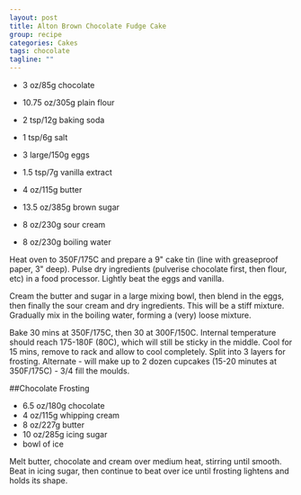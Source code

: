 ```yaml
---
layout: post
title: Alton Brown Chocolate Fudge Cake
group: recipe
categories: Cakes
tags: chocolate
tagline: ""
---
```


- 3 oz/85g chocolate  
- 10\.75 oz/305g plain flour  
- 2 tsp/12g baking soda  
- 1 tsp/6g salt  

- 3 large/150g eggs  
- 1\.5 tsp/7g vanilla extract  

- 4 oz/115g butter  
- 13\.5 oz/385g brown sugar  

- 8 oz/230g sour cream  
- 8 oz/230g boiling water  

Heat oven to 350F/175C and prepare a 9" cake tin (line with greaseproof paper, 3" deep). Pulse dry ingredients (pulverise chocolate first, then flour, etc) in a food processor.  Lightly beat the eggs and vanilla.

Cream the butter and sugar in a large mixing bowl, then blend in the eggs, then finally the sour cream and dry ingredients.  This will be a stiff mixture.  Gradually mix in the boiling water, forming a (very) loose mixture.

Bake 30 mins at 350F/175C, then 30 at 300F/150C.  Internal temperature should reach 175-180F (80C), which will still be sticky in the middle.  Cool for 15 mins, remove to rack and allow to cool completely.  Split into 3 layers for frosting.  Alternate - will make up to 2 dozen cupcakes (15-20 minutes at 350F/175C) - 3/4 fill the moulds.

##Chocolate Frosting

- 6\.5 oz/180g chocolate  
- 4 oz/115g whipping cream  
- 8 oz/227g butter  
- 10 oz/285g icing sugar  
- bowl of ice  

Melt butter, chocolate and cream over medium heat, stirring until smooth.  Beat in icing sugar, then continue to beat over ice until frosting lightens and holds its shape.